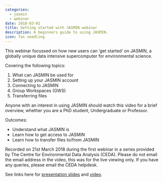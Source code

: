 ```yaml
---
categories:
  - jasmin
  - webinar
date: 2018-03-01
title: Getting started with JASMIN webinar
description: A beginners guide to using JASMIN.
icon: fas seedling
---
```

<p>This&nbsp;webinar focussed&nbsp;on how new users can &lsquo;get started&rsquo; on JASMIN, a globally unique data intensive supercomputer for environmental science.</p>
<p>Covering the following topics:</p>
<ol>
<li>What can JASMIN be used for</li>
<li>Setting up your JASMIN account&nbsp;</li>
<li>Connecting to JASMIN</li>
<li>Group Workspaces (GWS)</li>
<li>Transferring files</li>
</ol>
<p><span></span>Anyone with an interest in using JASMIN should watch this video for a brief overview, whether you are a PhD student, Undergraduate or Professor.</p>
<p>Outcomes:</p>
<ul>
<li>Understand what JASMIN is</li>
<li>Learn how to get access to JASMIN</li>
<li>Learn how to transfer files to/from JASMIN</li>
</ul>

<p>Recorded on 21st March 2018 during the first webinar in a series provided by The Centre for Environmental Data Analysis (CEDA). Please do not email the email address in the video, this was for the live viewing only. If you have any queries, please email the CEDA helpdesk.</p>
<p><span>See links here for&nbsp;</span><a href="https://drive.google.com/open?id=1chc2ihRuLZKr1uS-pCzdABueuo4xhVRD" title="Link to webinar 1 slides">presentation slides</a><span><span>&nbsp;</span>and<span>&nbsp;</span></span><a href="https://www.youtube.com/playlist?list=PLhF74YhqhjqlRhR2ACSC32eJ4FHzAstoz" title="Video for webinar 1">video</a>.&nbsp;</p>